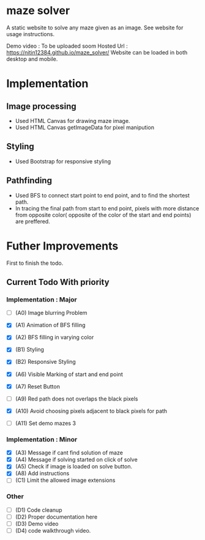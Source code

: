 # maze solver

A static website to solve any maze given as an image.
See website for usage instructions.

Demo video : To be uploaded soom
Hosted Url : https://nitin12384.github.io/maze_solver/
Website can be loaded in both desktop and mobile.

# Implementation

## Image processing
- Used HTML Canvas for drawing maze image.
- Used HTML Canvas getImageData for pixel manipution

## Styling
- Used Bootstrap for responsive styling

## Pathfinding
- Used BFS to connect start point to end point, and to find the shortest path.
- In tracing the final path from start to end point, pixels with more distance from opposite color( opposite of the color of the start and end points) are preffered.


# Futher Improvements

First to finish the todo.
## Current Todo With priority

### Implementation : Major
- [ ] (A0) Image blurring Problem
- [x] (A1) Animation of BFS filling
- [x] (A2) BFS filling in varying color
- [x] (B1) Styling
- [x] (B2) Responsive Styling
- [x] (A6) Visible Marking of start and end point
- [x] (A7) Reset Button
- [ ] (A9) Red path does not overlaps the black pixels
- [x] (A10) Avoid choosing pixels adjacent to black pixels for path
- [ ] (A11) Set demo mazes 3


### Implementation : Minor

- [x] (A3) Message if cant find solution of maze
- [x] (A4) Message if solving started on click of solve
- [x] (A5) Check if image is loaded on solve button.
- [x] (A8) Add instructions
- [ ] (C1) Limit the allowed image extensions
 
### Other

- [ ] (D1) Code cleanup
- [ ] (D2) Proper documentation here
- [ ] (D3) Demo video 
- [ ] (D4) code walkthrough video.

